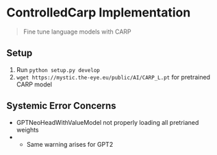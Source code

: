 # ControlledCarp Implementation
> Fine tune language models with CARP

## Setup

1. Run `python setup.py develop`
2. `wget https://mystic.the-eye.eu/public/AI/CARP_L.pt` for pretrained CARP model

## Systemic Error Concerns

- GPTNeoHeadWithValueModel not properly loading all pretrianed weights
- - Same warning arises for GPT2
